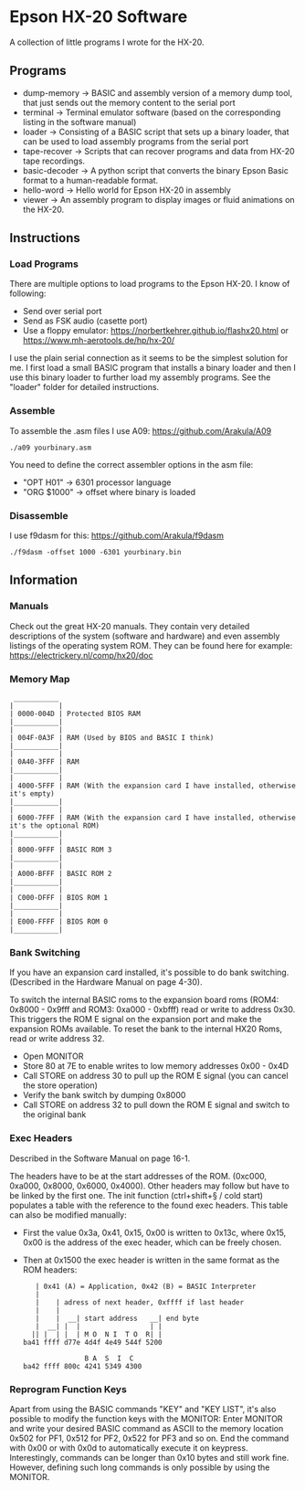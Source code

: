 # Epson HX-20 Software

A collection of little programs I wrote for the HX-20.

## Programs
- dump-memory -> BASIC and assembly version of a memory dump tool, that just sends out the memory content to the serial port
- terminal -> Terminal emulator software (based on the corresponding listing in the software manual)
- loader -> Consisting of a BASIC script that sets up a binary loader, that can be used to load assembly programs from the serial port
- tape-recover -> Scripts that can recover programs and data from HX-20 tape recordings.
- basic-decoder -> A python script that converts the binary Epson Basic format to a human-readable format. 
- hello-word -> Hello world for Epson HX-20 in assembly
- viewer -> An assembly program to display images or fluid animations on the HX-20.

## Instructions
### Load Programs
There are multiple options to load programs to the Epson HX-20. I know of following:
- Send over serial port
- Send as FSK audio (casette port)
- Use a floppy emulator: https://norbertkehrer.github.io/flashx20.html or https://www.mh-aerotools.de/hp/hx-20/

I use the plain serial connection as it seems to be the simplest solution for me.
I first load a small BASIC program that installs a binary loader and then I use this binary loader to further load my assembly programs.
See the "loader" folder for detailed instructions.


### Assemble
To assemble the .asm files I use A09: https://github.com/Arakula/A09

    ./a09 yourbinary.asm

You need to define the correct assembler options in the asm file:
- "OPT H01" -> 6301 processor language
- "ORG $1000" -> offset where binary is loaded

### Disassemble
I use f9dasm for this: https://github.com/Arakula/f9dasm

    ./f9dasm -offset 1000 -6301 yourbinary.bin

## Information
### Manuals
Check out the great HX-20 manuals. They contain very detailed descriptions of the system (software and hardware) and even assembly listings of the operating system ROM. They can be found here for example: https://electrickery.nl/comp/hx20/doc

### Memory Map
     ___________
    |           |
    | 0000-004D | Protected BIOS RAM
    |___________|
    |           |
    | 004F-0A3F | RAM (Used by BIOS and BASIC I think)
    |___________|
    |           |
    | 0A40-3FFF | RAM
    |___________|
    |           |
    | 4000-5FFF | RAM (With the expansion card I have installed, otherwise it's empty)
    |___________|
    |           |
    | 6000-7FFF | RAM (With the expansion card I have installed, otherwise it's the optional ROM)
    |___________|
    |           |
    | 8000-9FFF | BASIC ROM 3
    |___________|
    |           |
    | A000-BFFF | BASIC ROM 2
    |___________|
    |           |
    | C000-DFFF | BIOS ROM 1
    |___________|
    |           |
    | E000-FFFF | BIOS ROM 0
    |___________|

### Bank Switching
If you have an expansion card installed, it's possible to do bank switching. (Described in the Hardware Manual on page 4-30).

To switch the internal BASIC roms to the expansion board roms (ROM4: 0x8000 - 0x9fff and ROM3: 0xa000 - 0xbfff) read or write to address 0x30. This triggers the ROM E signal on the expansion port and make the expansion ROMs available. To reset the bank to the internal HX20 Roms, read or write address 32.

- Open MONITOR
- Store 80 at 7E to enable writes to low memory addresses 0x00 - 0x4D
- Call STORE on address 30 to pull up the ROM E signal (you can cancel the store operation)
- Verify the bank switch by dumping 0x8000
- Call STORE on address 32 to pull down the ROM E signal and switch to the original bank

### Exec Headers
Described in the Software Manual on page 16-1.

The headers have to be at the start addresses of the ROM.
(0xc000, 0xa000, 0x8000, 0x6000, 0x4000). Other headers may follow but have to be linked by the first one.
The init function (ctrl+shift+§ / cold start) populates a table with the reference to the found exec headers.
This table can also be modified manually:
- First the value 0x3a, 0x41, 0x15, 0x00 is written to 0x13c, where 0x15, 0x00 is the address of the exec header, which can be freely chosen.
- Then at 0x1500 the exec header is written in the same format as the ROM headers:

         | 0x41 (A) = Application, 0x42 (B) = BASIC Interpreter
         |
         |    | adress of next header, 0xffff if last header
         |    | 
         |    |  __| start address   __| end byte
         |  __| |  |                 | |
        || |  | |  | M O  N I  T O  R| |
      ba41 ffff d77e 4d4f 4e49 544f 5200
                                        
                     B A  S  I  C
      ba42 ffff 800c 4241 5349 4300

### Reprogram Function Keys
Apart from using the BASIC commands "KEY" and "KEY LIST", it's also possible to modify the function keys with the MONITOR:
Enter MONITOR and write your desired BASIC command as ASCII to the memory location 0x502 for PF1, 0x512 for PF2, 0x522 for PF3 and so on.
End the command with 0x00 or with 0x0d to automatically execute it on keypress. Interestingly, commands can be longer than 0x10 bytes and still work fine.
However, defining such long commands is only possible by using the MONITOR.
